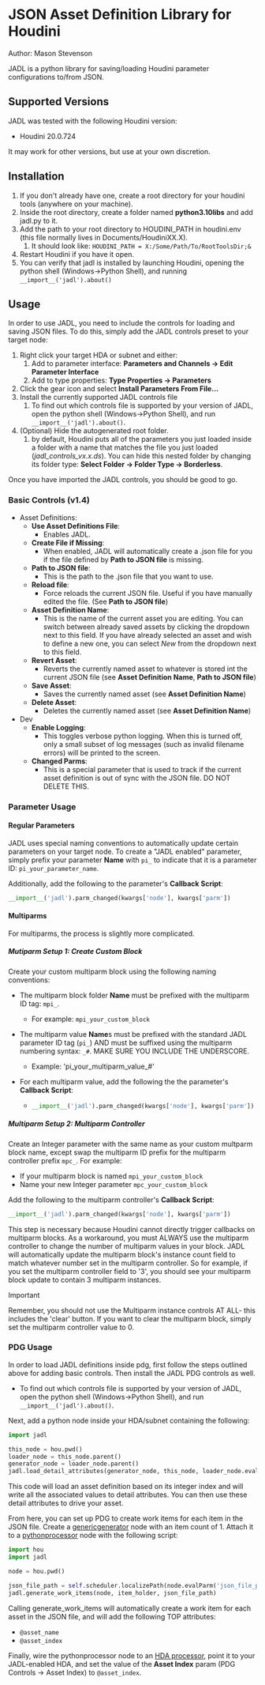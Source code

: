 # JSON Asset Definition Library for Houdini

Author: Mason Stevenson



JADL is a python library for saving/loading Houdini parameter configurations to/from JSON.



## Supported Versions

JADL was tested with the following Houdini version:

* Houdini 20.0.724



It may work for other versions, but use at your own discretion.



## Installation

1) If you don't already have one, create a root directory for your houdini tools (anywhere on your machine).
2) Inside the root directory, create a folder named **python3.10libs** and add jadl.py to it.
3) Add the path to your root directory to HOUDINI_PATH in houdini.env (this file normally lives in Documents/HoudiniXX.X).
   1) It should look like: `HOUDINI_PATH = X:/Some/Path/To/RootToolsDir;&`
4) Restart Houdini if you have it open.
5) You can verify that jadl is installed by launching Houdini, opening the python shell (Windows->Python Shell), and running `__import__('jadl').about()` 



## Usage

In order to use JADL, you need to include the controls for loading and saving JSON files. To do this, simply add the JADL controls preset to your target node:

1) Right click your target HDA or subnet and either:
   1) Add to parameter interface: **Parameters and Channels -> Edit Parameter Interface**
   2) Add to type properties: **Type Properties -> Parameters**
2) Click the gear icon and select **Install Parameters From File...**
3) Install the currently supported JADL controls file
   1) To find out which controls file is supported by your version of JADL, open the python shell (Windows->Python Shell), and run `__import__('jadl').about()`.
4) (Optional) Hide the autogenerated root folder.
   1) by default, Houdini puts all of the parameters you just loaded inside a folder with a name that matches the file you just loaded (*jadl_controls_vx.x.ds*). You can hide this nested folder by changing its folder type: **Select Folder -> Folder Type -> Borderless**.



Once you have imported the JADL controls, you should be good to go.



### Basic Controls (v1.4)

* Asset Definitions:
  * **Use Asset Definitions File**:
    * Enables JADL.
  * **Create File if Missing**:
    * When enabled, JADL will automatically create a .json file for you if the file defined by **Path to JSON file** is missing.
  * **Path to JSON file**:
    * This is the path to the .json file that you want to use.
  * **Reload file**:
    * Force reloads the current JSON file. Useful if you have manually edited the file. (See **Path to JSON file**)
  * **Asset Definition Name**:
    * This is the name of the current asset you are editing. You can switch between already saved assets by clicking the dropdown next to this field. If you have already selected an asset and wish to define a new one, you can select *New* from the dropdown next to this field.
  * **Revert Asset**:
    * Reverts the currently named asset to whatever is stored int the current JSON file (see **Asset Definition Name**, **Path to JSON file**)
  * **Save Asset**:
    * Saves the currently named asset (see **Asset Definition Name**)
  * **Delete Asset**:
    * Deletes the currently named asset (see **Asset Definition Name**)
* Dev
  * **Enable Logging**:
    * This toggles verbose python logging. When this is turned off, only a small subset of log messages (such as invalid filename errors) will be printed to the screen.
  * **Changed Parms**:
    * This is a special parameter that is used to track if the current asset definition is out of sync with the JSON file. DO NOT DELETE THIS.



### Parameter Usage

#### Regular Parameters

JADL uses special naming conventions to automatically update certain parameters on your target node. To create a "JADL enabled" parameter, simply prefix your parameter **Name** with `pi_` to indicate that it is a parameter ID: `pi_your_parameter_name`.



Additionally, add the following to the parameter's **Callback Script**:

```py
__import__('jadl').parm_changed(kwargs['node'], kwargs['parm'])
```



#### Multiparms

For multiparms, the process is slightly more complicated. 



##### Mutiparm Setup 1: Create Custom Block

Create your custom multiparm block using the following naming conventions:

* The multiparm block folder **Name** must be prefixed with the multiparm ID tag: `mpi_`.

  * For example: `mpi_your_custom_block`

* The multiparm value **Name**s must be prefixed with the standard JADL parameter ID tag (`pi_`) AND must be suffixed using the multiparm numbering syntax: `_#`. MAKE SURE YOU INCLUDE THE UNDERSCORE.

  * Example: 'pi_your_multiparm_value_#'

* For each multiparm value, add the following the the parameter's **Callback Script**:

  * ```py
    __import__('jadl').parm_changed(kwargs['node'], kwargs['parm'])
    ```



##### Multiparm Setup 2: Multiparm Controller

Create an Integer parameter with the same name as your custom multparm block name, except swap the multiparm ID prefix for the multiparm controller prefix `mpc_`. For example:

* If your multiparm block is named `mpi_your_custom_block`
* Name your new Integer parameter `mpc_your_custom_block`



Add the following to the multiparm controller's **Callback Script**:

```py
__import__('jadl').parm_changed(kwargs['node'], kwargs['parm'])
```



This step is necessary because Houdini cannot directly trigger callbacks on multiparm blocks. As a workaround, you must ALWAYS use the multiparm controller to change the number of multiparm values in your block. JADL will automatically update the multiparm block's instance count field to match whatever number set in the multiparm controller. So for example, if you set the multiparm controller field to '3', you should see your multiparm block update to contain 3 multiparm instances.



> [!important]
>
> Remember, you should not use the Multiparm instance controls AT ALL- this includes the 'clear' button. If you want to clear the multiparm block, simply set the multiparm controller value to 0.



### PDG Usage

In order to load JADL definitions inside pdg, first follow the steps outlined above for adding basic controls. Then install the JADL PDG controls as well.

*  To find out which controls file is supported by your version of JADL, open the python shell (Windows->Python Shell), and run `__import__('jadl').about()`.



Next, add a python node inside your HDA/subnet containing the following:

```py
import jadl

this_node = hou.pwd()
loader_node = this_node.parent()
generator_node = loader_node.parent()
jadl.load_detail_attributes(generator_node, this_node, loader_node.evalParm('asset_index'))
```



This code will load an asset definition based on its integer index and will write all the associated values to detail attributes. You can then use these detail attributes to drive your asset.



From here, you can set up PDG to create work items for each item in the JSON file. Create a [genericgenerator](https://www.sidefx.com/docs/houdini/nodes/top/genericgenerator.html) node with an item count of 1. Attach it to a [pythonprocessor](https://www.sidefx.com/docs/houdini/nodes/top/pythonprocessor.html) node with the following script:

```py
import hou
import jadl

node = hou.pwd()

json_file_path = self.scheduler.localizePath(node.evalParm('json_file_path'))
jadl.generate_work_items(node, item_holder, json_file_path)
```



Calling generate_work_items will automatically create a work item for each asset in the JSON file, and will add the following TOP attributes:

* `@asset_name`
* `@asset_index`



Finally, wire the pythonprocessor node to an [HDA processor](https://www.sidefx.com/docs/houdini/nodes/top/hdaprocessor.html), point it to your JADL-enabled HDA, and set the value of the **Asset Index** param (PDG Controls -> Asset Index) to `@asset_index`.
